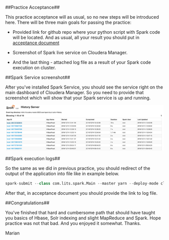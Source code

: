 ##Practice Acceptance##

This practice acceptance will as usual, so no new steps will be introduced here. There will be three main goals for passing the practice:
  * Provided link for github repo where your python script with Spark code will be located. And as usual, all your result you should put in [acceptance document](https://docs.google.com/spreadsheets/d/1YRhLnorRICtTASVYawDaY8C8F_C9ilyhvD1oWI4Bss4/edit?usp=sharing)

  * Screenshot of Spark live service on Cloudera Manager.

  * And the last thing - attached log file as a result of your Spark code execution on cluster.

##Spark Service screenshot##

After you've installed Spark Service, you should see the service right on the main dashboard of Cloudera Manager. So you need to provide that screenshot which will show that your Spark service is up and running.

![alt text](images/spark-history-server.png "Spark service cloudera")

##Spark execution logs##

So the same as we did in previous practice, you should redirect of the output of the application into file like in example below.

```python
spark-submit --class com.lits.spark.Main --master yarn --deploy-mode client /home/ec2-user/spark-test-1.0-SNAPSHOT-jar-with-dependencies.jar >> /home/ec2-user/app.log
```
After that, in acceptance document you should provide the link to log file.


##Congratulations##

You've finished that hard and cumbersome path that should have taught you basics of Hbase, Solr indexing and slight MapReduce and Spark. Hope practice was not that bad. And you enjoyed it somewhat. Thanks.

Marian
